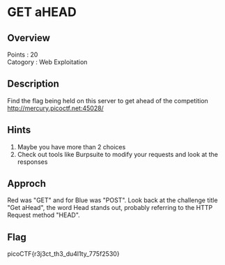 # GET aHEAD
## Overview
Points : 20  
Catogory : Web Exploitation
## Description
Find the flag being held on this server to get ahead of the competition http://mercury.picoctf.net:45028/
## Hints 
1. Maybe you have more than 2 choices
2. Check out tools like Burpsuite to modify your requests and look at the responses
## Approch 
Red was "GET" and for Blue was "POST". Look back at the challenge title "Get aHead", the word Head stands out, probably referring to the HTTP Request method "HEAD".
## Flag 
picoCTF{r3j3ct_th3_du4l1ty_775f2530}